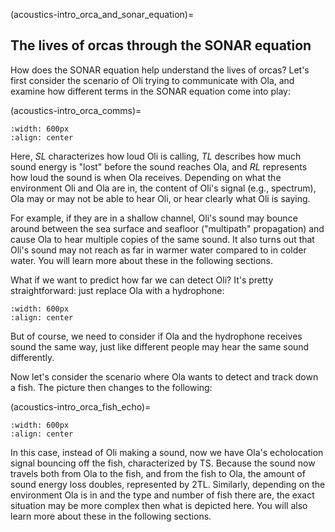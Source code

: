 (acoustics-intro_orca_and_sonar_equation)=
## The lives of orcas through the SONAR equation
<!-- 
- How far can killer whales hear each other? How far can we detect them using hydrophones? Does this distance change depending on the type of sound whales emit?
- How do whales identify different fish species through echolocation? How do echoes change with fish size or when there are multiple fish?
- What makes a good hydrophone to detect the whales? What key characteristics should we consider?
-->

How does the SONAR equation help understand the lives of orcas? Let's first consider the scenario of Oli trying to communicate with Ola, and examine how different terms in the SONAR equation come into play:

(acoustics-intro_orca_comms)=
```{image} ../images/0_intro/oli_ola.png
:width: 600px
:align: center
```

Here, $SL$ characterizes how loud Oli is calling, $TL$ describes how much sound energy is "lost" before the sound reaches Ola, and $RL$ represents how loud the sound is when Ola receives. Depending on what the environment Oli and Ola are in, the content of Oli's signal (e.g., spectrum), Ola may or may not be able to hear Oli, or hear clearly what Oli is saying.

For example, if they are in a shallow channel, Oli's sound may bounce around between the sea surface and seafloor ("multipath" propagation) and cause Ola to hear multiple copies of the same sound. It also turns out that Oli's sound may not reach as far in warmer water compared to in colder water. You will learn more about these in the following sections.

<!-- One can imagine that the ambient noise can affect this too. -->

What if we want to predict how far we can detect Oli? It's pretty straightforward: just replace Ola with a hydrophone:

```{image} ../images/0_intro/oli_hydrophone.png
:width: 600px
:align: center
```

But of course, we need to consider if Ola and the hydrophone receives sound the same way, just like different people may hear the same sound differently.

Now let's consider the scenario where Ola wants to detect and track down a fish. The picture then changes to the following:

(acoustics-intro_orca_fish_echo)=
```{image} ../images/0_intro/ola_fish.png
:width: 600px
:align: center
```

In this case, instead of Oli making a sound, now we have Ola's echolocation signal bouncing off the fish, characterized by $\textrm{TS}$. Because the sound now travels both from Ola to the fish, and from the fish to Ola, the amount of sound energy loss doubles, represented by $\textrm{2TL}$. Similarly, depending on the environment Ola is in and the type and number of fish there are, the exact situation may be more complex then what is depicted here. You will also learn more about these in the following sections.
